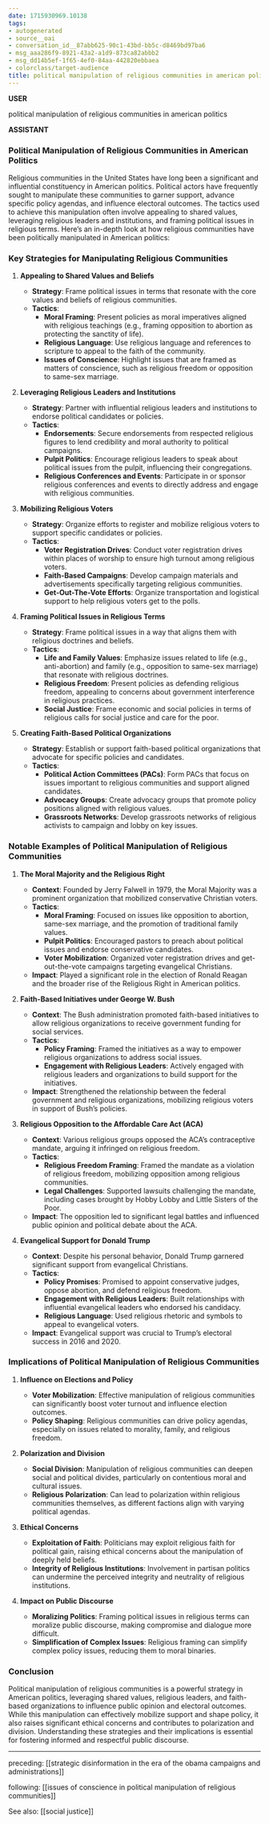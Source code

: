 ```yaml
---
date: 1715930969.10138
tags:
- autogenerated
- source__oai
- conversation_id__87abb625-90c1-43bd-bb5c-d8469bd97ba6
- msg_aaa286f9-8921-43a2-a1d9-873ca82abbb2
- msg_dd14b5ef-1f65-4ef0-84aa-442820ebbaea
- colorclass/target-audience
title: political manipulation of religious communities in american politics
---
```


**USER**

political manipulation of religious communities in american politics


**ASSISTANT**

### Political Manipulation of Religious Communities in American Politics

Religious communities in the United States have long been a significant and influential constituency in American politics. Political actors have frequently sought to manipulate these communities to garner support, advance specific policy agendas, and influence electoral outcomes. The tactics used to achieve this manipulation often involve appealing to shared values, leveraging religious leaders and institutions, and framing political issues in religious terms. Here’s an in-depth look at how religious communities have been politically manipulated in American politics:

### Key Strategies for Manipulating Religious Communities

1. **Appealing to Shared Values and Beliefs**
   - **Strategy**: Frame political issues in terms that resonate with the core values and beliefs of religious communities.
   - **Tactics**:
     - **Moral Framing**: Present policies as moral imperatives aligned with religious teachings (e.g., framing opposition to abortion as protecting the sanctity of life).
     - **Religious Language**: Use religious language and references to scripture to appeal to the faith of the community.
     - **Issues of Conscience**: Highlight issues that are framed as matters of conscience, such as religious freedom or opposition to same-sex marriage.

2. **Leveraging Religious Leaders and Institutions**
   - **Strategy**: Partner with influential religious leaders and institutions to endorse political candidates or policies.
   - **Tactics**:
     - **Endorsements**: Secure endorsements from respected religious figures to lend credibility and moral authority to political campaigns.
     - **Pulpit Politics**: Encourage religious leaders to speak about political issues from the pulpit, influencing their congregations.
     - **Religious Conferences and Events**: Participate in or sponsor religious conferences and events to directly address and engage with religious communities.

3. **Mobilizing Religious Voters**
   - **Strategy**: Organize efforts to register and mobilize religious voters to support specific candidates or policies.
   - **Tactics**:
     - **Voter Registration Drives**: Conduct voter registration drives within places of worship to ensure high turnout among religious voters.
     - **Faith-Based Campaigns**: Develop campaign materials and advertisements specifically targeting religious communities.
     - **Get-Out-The-Vote Efforts**: Organize transportation and logistical support to help religious voters get to the polls.

4. **Framing Political Issues in Religious Terms**
   - **Strategy**: Frame political issues in a way that aligns them with religious doctrines and beliefs.
   - **Tactics**:
     - **Life and Family Values**: Emphasize issues related to life (e.g., anti-abortion) and family (e.g., opposition to same-sex marriage) that resonate with religious doctrines.
     - **Religious Freedom**: Present policies as defending religious freedom, appealing to concerns about government interference in religious practices.
     - **Social Justice**: Frame economic and social policies in terms of religious calls for social justice and care for the poor.

5. **Creating Faith-Based Political Organizations**
   - **Strategy**: Establish or support faith-based political organizations that advocate for specific policies and candidates.
   - **Tactics**:
     - **Political Action Committees (PACs)**: Form PACs that focus on issues important to religious communities and support aligned candidates.
     - **Advocacy Groups**: Create advocacy groups that promote policy positions aligned with religious values.
     - **Grassroots Networks**: Develop grassroots networks of religious activists to campaign and lobby on key issues.

### Notable Examples of Political Manipulation of Religious Communities

1. **The Moral Majority and the Religious Right**
   - **Context**: Founded by Jerry Falwell in 1979, the Moral Majority was a prominent organization that mobilized conservative Christian voters.
   - **Tactics**:
     - **Moral Framing**: Focused on issues like opposition to abortion, same-sex marriage, and the promotion of traditional family values.
     - **Pulpit Politics**: Encouraged pastors to preach about political issues and endorse conservative candidates.
     - **Voter Mobilization**: Organized voter registration drives and get-out-the-vote campaigns targeting evangelical Christians.
   - **Impact**: Played a significant role in the election of Ronald Reagan and the broader rise of the Religious Right in American politics.

2. **Faith-Based Initiatives under George W. Bush**
   - **Context**: The Bush administration promoted faith-based initiatives to allow religious organizations to receive government funding for social services.
   - **Tactics**:
     - **Policy Framing**: Framed the initiatives as a way to empower religious organizations to address social issues.
     - **Engagement with Religious Leaders**: Actively engaged with religious leaders and organizations to build support for the initiatives.
   - **Impact**: Strengthened the relationship between the federal government and religious organizations, mobilizing religious voters in support of Bush’s policies.

3. **Religious Opposition to the Affordable Care Act (ACA)**
   - **Context**: Various religious groups opposed the ACA’s contraceptive mandate, arguing it infringed on religious freedom.
   - **Tactics**:
     - **Religious Freedom Framing**: Framed the mandate as a violation of religious freedom, mobilizing opposition among religious communities.
     - **Legal Challenges**: Supported lawsuits challenging the mandate, including cases brought by Hobby Lobby and Little Sisters of the Poor.
   - **Impact**: The opposition led to significant legal battles and influenced public opinion and political debate about the ACA.

4. **Evangelical Support for Donald Trump**
   - **Context**: Despite his personal behavior, Donald Trump garnered significant support from evangelical Christians.
   - **Tactics**:
     - **Policy Promises**: Promised to appoint conservative judges, oppose abortion, and defend religious freedom.
     - **Engagement with Religious Leaders**: Built relationships with influential evangelical leaders who endorsed his candidacy.
     - **Religious Language**: Used religious rhetoric and symbols to appeal to evangelical voters.
   - **Impact**: Evangelical support was crucial to Trump’s electoral success in 2016 and 2020.

### Implications of Political Manipulation of Religious Communities

1. **Influence on Elections and Policy**
   - **Voter Mobilization**: Effective manipulation of religious communities can significantly boost voter turnout and influence election outcomes.
   - **Policy Shaping**: Religious communities can drive policy agendas, especially on issues related to morality, family, and religious freedom.

2. **Polarization and Division**
   - **Social Division**: Manipulation of religious communities can deepen social and political divides, particularly on contentious moral and cultural issues.
   - **Religious Polarization**: Can lead to polarization within religious communities themselves, as different factions align with varying political agendas.

3. **Ethical Concerns**
   - **Exploitation of Faith**: Politicians may exploit religious faith for political gain, raising ethical concerns about the manipulation of deeply held beliefs.
   - **Integrity of Religious Institutions**: Involvement in partisan politics can undermine the perceived integrity and neutrality of religious institutions.

4. **Impact on Public Discourse**
   - **Moralizing Politics**: Framing political issues in religious terms can moralize public discourse, making compromise and dialogue more difficult.
   - **Simplification of Complex Issues**: Religious framing can simplify complex policy issues, reducing them to moral binaries.

### Conclusion

Political manipulation of religious communities is a powerful strategy in American politics, leveraging shared values, religious leaders, and faith-based organizations to influence public opinion and electoral outcomes. While this manipulation can effectively mobilize support and shape policy, it also raises significant ethical concerns and contributes to polarization and division. Understanding these strategies and their implications is essential for fostering informed and respectful public discourse.


---

preceding: [[strategic disinformation in the era of the obama campaigns and administrations]]  


following: [[issues of conscience in political manipulation of religious communities]]

See also: [[social justice]]